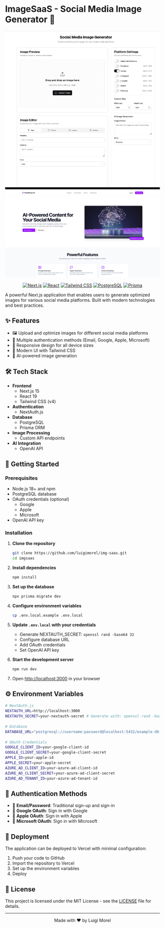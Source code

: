 # ImageSaaS - Social Media Image Generator 🚀

<div align="center">
  <img src="public/generate.png" alt="ImageSaaS Hero" width="600"/>
  <img src="public/hero.png" alt="ImageSaaS Hero" width="600"/>
  
  [![Next.js](https://img.shields.io/badge/Next.js-15-black?style=for-the-badge&logo=next.js)](https://nextjs.org)
  [![React](https://img.shields.io/badge/React-19-blue?style=for-the-badge&logo=react)](https://reactjs.org)
  [![Tailwind CSS](https://img.shields.io/badge/Tailwind_CSS-38B2AC?style=for-the-badge&logo=tailwind-css&logoColor=white)](https://tailwindcss.com)
  [![PostgreSQL](https://img.shields.io/badge/PostgreSQL-316192?style=for-the-badge&logo=postgresql&logoColor=white)](https://www.postgresql.org)
  [![Prisma](https://img.shields.io/badge/Prisma-2D3748?style=for-the-badge&logo=prisma&logoColor=white)](https://www.prisma.io)
</div>

A powerful Next.js application that enables users to generate optimized images for various social media platforms. Built with modern technologies and best practices.

## ✨ Features

- 🖼️ Upload and optimize images for different social media platforms
- 🔐 Multiple authentication methods (Email, Google, Apple, Microsoft)
- 📱 Responsive design for all device sizes
- 🎨 Modern UI with Tailwind CSS
- 🤖 AI-powered image generation

## 🛠️ Tech Stack

- **Frontend**
  - Next.js 15
  - React 19
  - Tailwind CSS (v4)
- **Authentication**
  - NextAuth.js
- **Database**
  - PostgreSQL
  - Prisma ORM
- **Image Processing**
  - Custom API endpoints
- **AI Integration**
  - OpenAI API

## 🚀 Getting Started

### Prerequisites

- Node.js 18+ and npm
- PostgreSQL database
- OAuth credentials (optional)
  - Google
  - Apple
  - Microsoft
- OpenAI API key

### Installation

1. **Clone the repository**
   ```bash
   git clone https://github.com/luigimorel/img-saas.git
   cd imgsaas
   ```

2. **Install dependencies**
   ```bash
   npm install
   ```

3. **Set up the database**
   ```bash
   npx prisma migrate dev
   ```

4. **Configure environment variables**
   ```bash
   cp .env.local.example .env.local
   ```

5. **Update `.env.local` with your credentials**
   - Generate NEXTAUTH_SECRET: `openssl rand -base64 32`
   - Configure database URL
   - Add OAuth credentials
   - Set OpenAI API key

6. **Start the development server**
   ```bash
   npm run dev
   ```

7. Open [http://localhost:3000](http://localhost:3000) in your browser

## ⚙️ Environment Variables

```bash
# NextAuth.js
NEXTAUTH_URL=http://localhost:3000
NEXTAUTH_SECRET=your-nextauth-secret # Generate with: openssl rand -base64 32

# Database
DATABASE_URL="postgresql://username:password@localhost:5432/example-db?schema=public"

# OAuth Credentials
GOOGLE_CLIENT_ID=your-google-client-id
GOOGLE_CLIENT_SECRET=your-google-client-secret
APPLE_ID=your-apple-id
APPLE_SECRET=your-apple-secret
AZURE_AD_CLIENT_ID=your-azure-ad-client-id
AZURE_AD_CLIENT_SECRET=your-azure-ad-client-secret
AZURE_AD_TENANT_ID=your-azure-ad-tenant-id
```

## 🔐 Authentication Methods

- 📧 **Email/Password**: Traditional sign-up and sign-in
- 🔑 **Google OAuth**: Sign in with Google
- 🍎 **Apple OAuth**: Sign in with Apple
- 💼 **Microsoft OAuth**: Sign in with Microsoft

## 🚀 Deployment

The application can be deployed to Vercel with minimal configuration:

1. Push your code to GitHub
2. Import the repository to Vercel
3. Set up the environment variables
4. Deploy

## 📄 License

This project is licensed under the MIT License - see the [LICENSE](LICENSE) file for details.

---

<div align="center">
  <p>Made with ❤️ by Luigi Morel</p>
</div>
